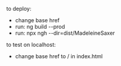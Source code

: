 to deploy:
- change base href 
- run: ng build --prod
- run: npx ngh --dir=dist/MadeleineSaxer

to test on localhost:
- change base href to / in index.html
